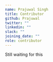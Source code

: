 ```yaml
---
name: Prajuwal Singh
title: Contributor
github: Prajuwal
twitter: ""
linkedin: ""
slack: ""
joining_date: ""
role: contributor
---
```


Still waiting for this
